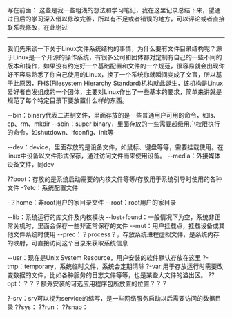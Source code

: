 写在前面：
这些是我一些粗浅的想法和学习笔记，我在这里记录总结下来，望通过日后的学习深入借以修改完善，所以有不足或者错误的地方，可以评论或者直接联系我修改，在此谢过
***************
我们先来谈一下关于Linux文件系统结构的事情，为什么要有文件目录结构呢？源于Linux是一个开源的操作系统，有很多公司和团体都对定制有自己的一些不同的版本和操作，如果没有约定好一个基础配置和文件的一个规范，很容易就会出现你好不容易熟悉了你自己使用的Linux，换了一个系统你就瞬间变成了文盲，所以基于此原因，FHS(Filesystem Hierarchy Standard)机构就此诞生，该机构是Linux爱好者自发组成的一个团体，主要对Linux作出了一些基本的要求，简单来讲就是规范了每个特定目录下要放置什么样的东西。

--bin：binary代表二进制文件，里面存放的是一些普通用户可用的命令，如ls、cp、rm、mkdir
--sbin：super binary，里面存放的一些需要超级用户权限执行的命令，如shutdown、ifconfig、init等

--dev：device，里面存放的是设备文件，如鼠标、键盘等等，需要挂载使用。在linux中设备以文件形式保存，通过访问文件而来使用设备。
--media：外接媒体设备文件，同dev

??boot：存放的是系统启动需要的内核文件等等/存放用于系统引导时使用的各种文件
-?etc：系统配置文件

-？home：非root用户的家目录文件
--root：root用户的家目录

--lib：系统运行的库文件及内核模块
--lost+found：一般情况下为空，系统非正常关机时，里面会保存一些非正常保存的文件
--mut：用户挂载点，挂载设备或其他文件系统时使用
--prec：？process？，存放系统进程虚拟文件，是系统内存的映射，可直接访问这个目录来获取系统信息

--usr：现在是Unix System Resource，用户安装的软件默认存放在这里
?-tmp：temporary，系统临时文件，系统会定期清除
?-var:用于存放运行时需要改变数据的文件，比如各种服务的日志文件等等，也是某些大文件的溢出区。
??opt：？？？额外安装的可选应用程序包所放置的位置？？？

?-srv：srv可以视为service的缩写，是一些网络服务启动以后需要访问的数据目录
??sys：
??run：
??snap：